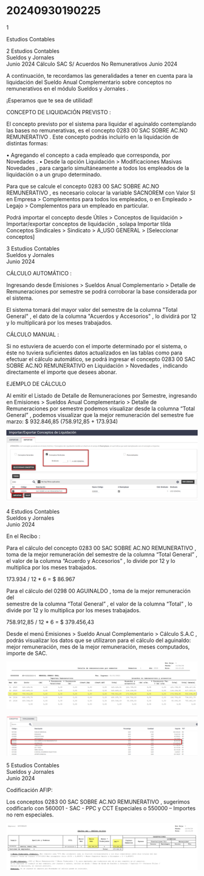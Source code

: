 # 20240930190225

 1 
 
  
Estudios Contables  


 
 
 
 2 Estudios Contables  
Sueldos y Jornales  
Junio 2024  Cálculo SAC S/ Acuerdos No Remunerativos Junio 
2024   
 
A continuación, te recordamos las generalidades a tener en cuenta para la  
liquidación del Sueldo Anual Complementario sobre conceptos no 
remunerativos en el módulo Sueldos y Jornales . 
 
¡Esperamos que te sea de utilidad!  
 
CONCEPTO DE LIQUIDACIÓN PREVISTO : 
 
El concepto previsto por el sistema para liquidar el aguinaldo contemplando 
las bases no remunerativas, es el concepto 0283 00 SAC SOBRE AC.NO 
REMUNERATIVO . Este concepto podrás incluirlo en la liquidación de 
distintas formas:  
 
• Agregando el concepto a cada empleado que corresponda, por 
Novedades . 
• Desde la opción Liquidación > Modificaciones Masivas Novedades , 
para cargarlo simultáneamente a todos los empleados de la 
liquidación o a un grupo determinado.  
 
Para que se calcule el concepto 0283 00 SAC SOBRE AC.NO 
REMUNERATIVO , es necesario colocar la variable SACNOREM  con Valor SI 
en Empresa > Complementos  para todos los empleados, o en Empleado > 
Legajo > Complementos  para un empleado en particular.  
 
Podrá importar el concepto desde Útiles > Conceptos de liquidación > 
Importar/exportar conceptos de liquidación , solapa Importar  tilda 
Conceptos Sindicales > Sindicato >  A_USO GENERAL  > [Seleccionar 
conceptos]   
 

 
 
 
 3 Estudios Contables  
Sueldos y Jornales  
Junio 2024   
 
CÁLCULO AUTOMÁTICO : 
 
Ingresando desde Emisiones > Sueldos Anual Complementario > Detalle de 
Remuneraciones por semestre  se podrá corroborar la base considerada por 
el sistema.  
 
El sistema tomará del mayor valor del semestre  de la columna "Total 
General" , el dato de la columna "Acuerdos y Accesorios" , lo dividirá por 12 
y lo multiplicará por los meses trabajados.  
 
CÁLCULO MANUAL : 
 
Si no estuviera de acuerdo con el importe determinado por el sistema, o 
éste no tuviera suficientes datos actualizados en las tablas como para 
efectuar el cálculo automático, se podrá ingresar el concepto 0283 00 SAC 
SOBRE AC.NO REMUNERATIVO  en Liquidación > Novedades , indicando 
directamente el importe que desees abonar.  
 
EJEMPLO DE CÁLCULO  
 
Al emitir el Listado de Detalle de Remuneraciones por Semestre, ingresando 
en Emisiones > Sueldos Anual Complementario > Detalle de 
Remuneraciones por semestre  podemos visualizar desde la columna “Total 
General” , podemos visualizar que la mejor remuneración del semestre fue 
marzo: $ 932.846,85 (758.912,85 + 173.934)  


![Image 1 from page 2](images/image_2_1.png)

 
 
 
 4 Estudios Contables  
Sueldos y Jornales  
Junio 2024   
 
 
En el Recibo : 
 
 
 
Para el cálculo del concepto 0283 00 SAC SOBRE AC.NO REMUNERATIVO , 
toma de la mejor remuneración del semestre de la columna “Total 
General” , el valor de la columna “Acuerdo y Accesorios” , lo divide por 12 y 
lo multiplica por los meses trabajados.  
 
173.934 / 12 * 6 = $ 86.967  
 
Para el cálculo del 0298 00 AGUINALDO , toma de la mejor remuneración 
del  
semestre de la columna “Total General” , el valor de la columna “Total” , lo  
divide por 12 y lo multiplica por los meses trabajados.  
 
758.912,85 / 12 * 6 = $ 379.456,43  
 
Desde el menú Emisiones > Sueldo Anual Complementario > Cálculo S.A.C , 
podrás visualizar los datos que se utilizaron para el cálculo del aguinaldo: 
mejor remuneración, mes de la mejor remuneración, meses computados, 
importe de SAC.  


![Image 1 from page 3](images/image_3_1.png)

![Image 2 from page 3](images/image_3_2.png)

 
 
 
 5 Estudios Contables  
Sueldos y Jornales  
Junio 2024   
 
Codificación AFIP:  
 
Los conceptos 0283 00 SAC SOBRE AC.NO REMUNERATIVO , sugerimos 
codificarlo con 560001 - SAC - PPC y CCT Especiales  o 550000 – Importes 
no rem especiales.  
 


![Image 1 from page 4](images/image_4_1.png)

